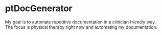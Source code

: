 # ptDocGenerator
My goal is to automate repetitive documentation in a clinician friendly way. The focus is physical therapy right now and automating my documentation. 
